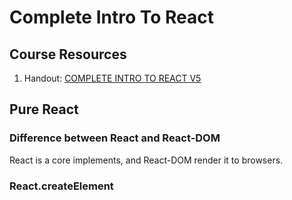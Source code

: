 # Complete Intro To React

## Course Resources

1. Handout: [COMPLETE INTRO TO REACT V5](https://btholt.github.io/complete-intro-to-react-v5/)

## Pure React

### Difference between React and React-DOM

React is a core implements, and React-DOM render it to browsers.

### React.createElement


